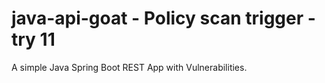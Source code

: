 # java-api-goat - Policy scan trigger - try 11

A simple Java Spring Boot REST App with Vulnerabilities.
